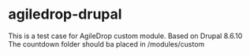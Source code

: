 # agiledrop-drupal
This is a test case for AgileDrop custom module.
Based on Drupal 8.6.10
The countdown folder should ba placed in /modules/custom
